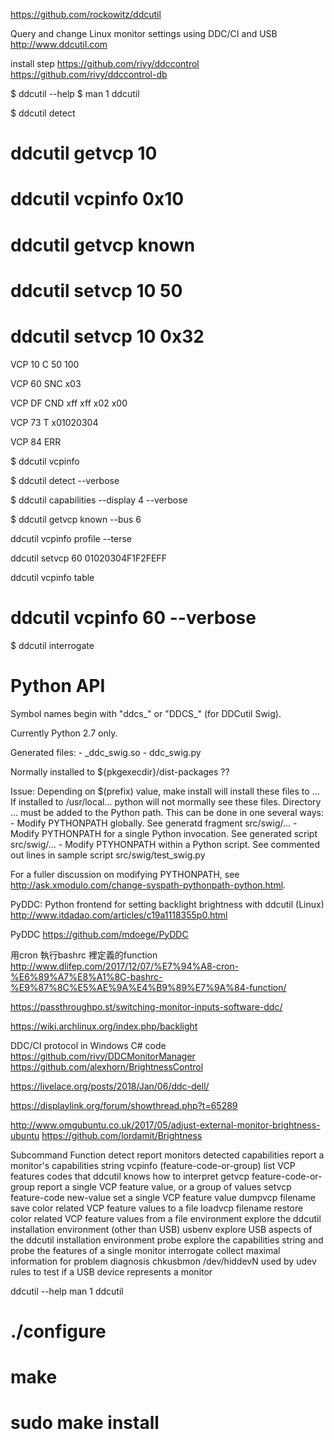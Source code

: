 https://github.com/rockowitz/ddcutil

Query and change Linux monitor settings using DDC/CI and USB http://www.ddcutil.com

install step
https://github.com/rivy/ddccontrol
https://github.com/rivy/ddccontrol-db 


$ ddcutil --help
$ man 1 ddcutil

$ ddcutil detect

# ddcutil getvcp 10
# ddcutil vcpinfo 0x10

# ddcutil getvcp known

# ddcutil setvcp 10 50
# ddcutil setvcp 10 0x32

VCP 10  C 50 100

VCP 60 SNC x03

VCP DF CND xff xff x02 x00

VCP 73 T x01020304

VCP 84 ERR

$ ddcutil vcpinfo

$ ddcutil detect --verbose

$ ddcutil capabilities --display 4 --verbose

$ ddcutil getvcp known --bus 6

ddcutil vcpinfo profile --terse

ddcutil setvcp 60 01020304F1F2FEFF

ddcutil vcpinfo table

# ddcutil vcpinfo 60 --verbose

$ ddcutil interrogate




# Python API
Symbol names begin with "ddcs_" or "DDCS_" (for DDCutil Swig).

Currently Python 2.7 only.

Generated files: - _ddc_swig.so - ddc_swig.py

Normally installed to ${pkgexecdir}/dist-packages ??

Issue: Depending on $(prefix) value, make install will install these files to ... If installed to /usr/local... python will not mormally see these files. Directory ... must be added to the Python path. This can be done in one several ways: - Modify PYTHONPATH globally. See generatd fragment src/swig/... - Modify PYTHONPATH for a single Python invocation. See generated script src/swig/... - Modify PTYHONPATH within a Python script. See commented out lines in sample script src/swig/test_swig.py

For a fuller discussion on modifying PYTHONPATH, see http://ask.xmodulo.com/change-syspath-pythonpath-python.html.


PyDDC: Python frontend for setting backlight brightness with ddcutil (Linux)
http://www.itdadao.com/articles/c19a1118355p0.html

PyDDC
https://github.com/mdoege/PyDDC

用cron 執行bashrc 裡定義的function
http://www.dlifep.com/2017/12/07/%E7%94%A8-cron-%E6%89%A7%E8%A1%8C-bashrc-%E9%87%8C%E5%AE%9A%E4%B9%89%E7%9A%84-function/

https://passthroughpo.st/switching-monitor-inputs-software-ddc/

https://wiki.archlinux.org/index.php/backlight

DDC/CI protocol in Windows C# code
https://github.com/rivy/DDCMonitorManager
https://github.com/alexhorn/BrightnessControl

https://livelace.org/posts/2018/Jan/06/ddc-dell/

https://displaylink.org/forum/showthread.php?t=65289

http://www.omgubuntu.co.uk/2017/05/adjust-external-monitor-brightness-ubuntu
https://github.com/lordamit/Brightness














Subcommand	Function
detect	report monitors detected
capabilities	report a monitor's capabilities string
vcpinfo (feature-code-or-group)	list VCP features codes that ddcutil knows how to interpret
getvcp feature-code-or-group	report a single VCP feature value, or a group of values
setvcp feature-code new-value	set a single VCP feature value
dumpvcp filename	save color related VCP feature values to a file
loadvcp filename	restore color related VCP feature values from a file
environment	explore the ddcutil installation environment (other than USB)
usbenv	explore USB aspects of the ddcutil installation environment
probe	explore the capabilities string and probe the features of a single monitor
interrogate	collect maximal information for problem diagnosis
chkusbmon /dev/hiddevN	used by udev rules to test if a USB device represents a monitor







ddcutil --help
man 1 ddcutil

# ./configure
# make
# sudo make install

